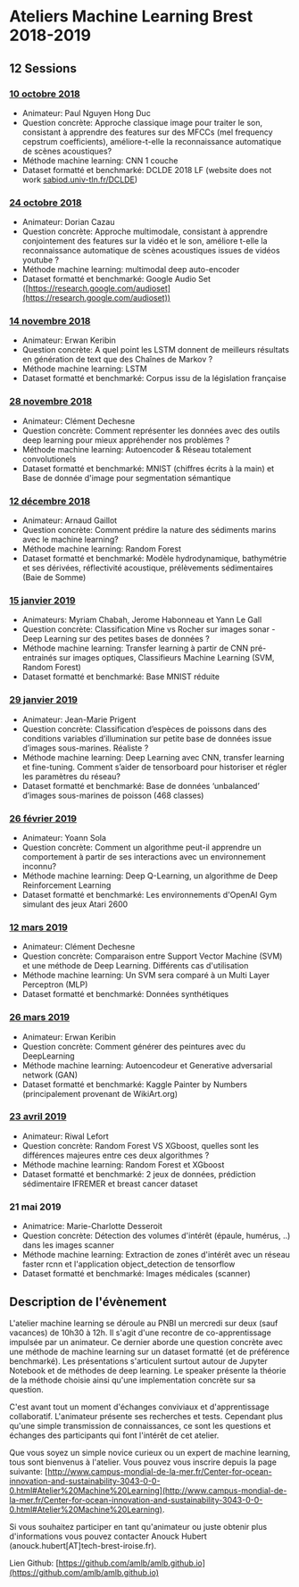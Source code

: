 # Ateliers Machine Learning Brest 2018-2019

## 12 Sessions

### [10 octobre 2018](/Sessions2018-2019/2018-10-10_CNN_Whales)
- Animateur: Paul Nguyen Hong Duc
- Question concrète: Approche classique image pour traiter le son, consistant à apprendre des features sur des MFCCs (mel frequency cepstrum coefficients), améliore-t-elle la reconnaissance automatique de scènes acoustiques?
- Méthode machine learning: CNN 1 couche
- Dataset formatté et benchmarké: DCLDE 2018 LF (website does not work [sabiod.univ-tln.fr/DCLDE](sabiod.univ-tln.fr/DCLDE))

### [24 octobre 2018](/Sessions2018-2019/2018-10-24_LSTM-CNN_GoogleAudioSet)
- Animateur: Dorian Cazau
- Question concrète: Approche multimodale, consistant à apprendre conjointement des features sur la vidéo et le son, améliore t-elle la reconnaissance automatique de scènes acoustiques issues de vidéos youtube ?
- Méthode machine learning: multimodal deep auto-encoder
- Dataset formatté et benchmarké: Google Audio Set ([https://research.google.com/audioset](https://research.google.com/audioset))

### [14 novembre 2018](/Sessions2018-2019/2018-11-14_LSTM_legifrance)
- Animateur: Erwan Keribin
- Question concrète: A quel point les LSTM donnent de meilleurs résultats en génération de text que des Chaînes de Markov ?
- Méthode machine learning: LSTM
- Dataset formatté et benchmarké: Corpus issu de la législation française

### [28 novembre 2018](/Sessions2018-2019/2018-11-28_Outils_deep_learning)
- Animateur: Clément Dechesne
- Question concrète: Comment représenter les données avec des outils deep learning pour mieux appréhender nos problèmes ?
- Méthode machine learning: Autoencoder & Réseau totalement convolutionels
- Dataset formatté et benchmarké: MNIST (chiffres écrits à la main) et Base de donnée d'image pour segmentation sémantique

### [12 décembre 2018](/Sessions2018-2019/2018-12-12_RandomForests)
- Animateur: Arnaud Gaillot
- Question concrète: Comment prédire la nature des sédiments marins avec le machine learning?
- Méthode machine learning: Random Forest
- Dataset formatté et benchmarké: Modèle hydrodynamique, bathymétrie et ses dérivées, réflectivité acoustique, prélèvements sédimentaires (Baie de Somme)

### [15 janvier 2019](/Sessions2018-2019/2019-01-15_MNIST_TransferLearning)
- Animateurs: Myriam Chabah, Jerome Habonneau et Yann Le Gall
- Question concrète: Classification Mine vs Rocher sur images sonar - Deep Learning sur des petites bases de données ?
- Méthode machine learning: Transfer learning à partir de CNN pré-entrainés sur images optiques, Classifieurs Machine Learning (SVM, Random Forest)
- Dataset formatté et benchmarké: Base MNIST réduite

### [29 janvier 2019](https://github.com/amlb/amlb.github.io/blob/master/Sessions2018-2019/2019-01-29_fish_CNN.ipynb)
- Animateur: Jean-Marie Prigent
- Question concrète: Classification d’espèces de poissons dans des conditions variables d’illumination sur petite base de données issue d’images sous-marines. Réaliste ?
- Méthode machine learning: Deep Learning avec CNN, transfer learning et fine-tuning. Comment s’aider de tensorboard pour historiser et régler les paramètres du réseau?
- Dataset formatté et benchmarké: Base de données ‘unbalanced’ d’images sous-marines de poisson (468 classes)

### [26 février 2019](/Sessions2018-2019/2019-02-26_ReinforcementLearning)
- Animateur: Yoann Sola
- Question concrète: Comment un algorithme peut-il apprendre un comportement à partir de ses interactions avec un environnement inconnu?
- Méthode machine learning: Deep Q-Learning, un algorithme de Deep Reinforcement Learning
- Dataset formatté et benchmarké: Les environnements d'OpenAI Gym simulant des jeux Atari 2600

### [12 mars 2019](/Sessions2018-2019/2019-03-12_SVM)
- Animateur: Clément Dechesne
- Question concrète: Comparaison entre Support Vector Machine (SVM) et une méthode de Deep Learning. Différents cas d'utilisation
- Méthode machine learning: Un SVM sera comparé à un Multi Layer Perceptron (MLP)
- Dataset formatté et benchmarké: Données synthétiques

### [26 mars 2019](/Sessions2018-2019/2019-03-26_Style_Transfer)
- Animateur: Erwan Keribin
- Question concrète: Comment générer des peintures avec du DeepLearning
- Méthode machine learning: Autoencodeur et Generative adversarial network (GAN)
- Dataset formatté et benchmarké: Kaggle Painter by Numbers (principalement provenant de WikiArt.org)

### [23 avril 2019](https://github.com/amlb/amlb.github.io/blob/master/Sessions2018-2019/2019-04-23_xgboost_vs_RF.pdf)
- Animateur: Riwal Lefort
- Question concrète: Random Forest VS XGboost, quelles sont les différences majeures entre ces deux algorithmes ?
- Méthode machine learning: Random Forest et XGboost
- Dataset formatté et benchmarké: 2 jeux de données, prédiction sédimentaire IFREMER et breast cancer dataset

### 21 mai 2019
- Animatrice: Marie-Charlotte Desseroit
- Question concrète: Détection des volumes d'intérêt (épaule, humérus, ..) dans les images scanner
- Méthode machine learning: Extraction de zones d'intérêt avec un réseau faster rcnn et l'application object_detection de tensorflow
- Dataset formatté et benchmarké: Images médicales (scanner)

## Description de l'évènement

L'atelier machine learning se déroule au PNBI un mercredi sur deux (sauf vacances) de 10h30 à 12h. Il s'agit d'une recontre de co-apprentissage impulsée par un animateur. Ce dernier aborde une question concrète avec une méthode de machine learning sur un dataset formatté (et de préférence benchmarké). Les présentations s'articulent surtout autour de Jupyter Notebook et de méthodes de deep learning. Le speaker présente la théorie de la méthode choisie ainsi qu'une implementation concrète sur sa question.

C'est avant tout un moment d'échanges conviviaux et d'apprentissage collaboratif. L'animateur présente ses recherches et tests. Cependant plus qu'une simple transmission de connaissances, ce sont les questions et échanges des participants qui font l'intérêt de cet atelier.

Que vous soyez un simple novice curieux ou un expert de machine learning, tous sont bienvenus à l'atelier. Vous pouvez vous inscrire depuis la page suivante: [http://www.campus-mondial-de-la-mer.fr/Center-for-ocean-innovation-and-sustainability-3043-0-0-0.html#Atelier%20Machine%20Learning](http://www.campus-mondial-de-la-mer.fr/Center-for-ocean-innovation-and-sustainability-3043-0-0-0.html#Atelier%20Machine%20Learning).

Si vous souhaitez participer en tant qu'animateur ou juste obtenir plus d'informations vous pouvez contacter Anouck Hubert (anouck.hubert\[AT\]tech-brest-iroise.fr).

Lien Github: [https://github.com/amlb/amlb.github.io](https://github.com/amlb/amlb.github.io)
